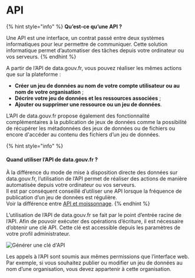 # API

{% hint style="info" %}
**Qu’est-ce qu’une API ?**

Une API est une interface, un contrat passé entre deux systèmes informatiques pour leur permettre de communiquer. Cette solution informatique permet d’automatiser des tâches depuis votre ordinateur ou vos serveurs.
{% endhint %}

A partir de l’API de data.gouv.fr, vous pouvez réaliser les mêmes actions que sur la plateforme :

* **Créer un jeu de données au nom de votre compte utilisateur ou au nom de votre organisation** ;
* **Décrire votre jeu de données et les ressources associées** ;
* **Ajouter ou supprimer une ressource ou un jeu de données**.

L’API de data.gouv.fr propose également des fonctionnalité complémentaires à la publication de jeux de données comme la possibilité de récupérer les métadonnées des jeux de données ou de fichiers ou encore d'accéder au contenu des fichiers d’un jeu de données.

{% hint style="info" %}
#### Quand utiliser l’API de data.gouv.fr ? <a href="#quand-utiliser-l-api-de-data-gouv-fr" id="quand-utiliser-l-api-de-data-gouv-fr"></a>

À la différence du mode de mise à disposition directe des données sur data.gouv.fr, l’utilisation de l’API permet de réaliser des actions de manière automatisée depuis votre ordinateur ou vos serveurs. \
Il est par conséquent conseillé d’utiliser une API lorsque la fréquence de publication d’un jeu de données est régulière.\
Voir la différence entre [API et moissonnage](../../publier-des-donnees/guide-data.gouv.fr/publier-et-gerer-un-jeu-de-donnees/publier-un-jeu-de-donnees.md).&#x20;
{% endhint %}

L’utilisation de l’API de data.gouv.fr se fait par le point d’entrée racine de l’API. Afin de pouvoir exécuter des opérations d’écriture, il est nécessaire d’obtenir une clé API. Cette clé est accessible depuis les paramètres de votre profil administrateur.

![Générer une clé d'API](https://guides.etalab.gouv.fr/assets/img/cle\_api.f5378a97.jpg)

Les appels à l’API sont soumis aux mêmes permissions que l’interface web. Par exemple, si vous souhaitez publier ou modifier un jeu de données au nom d’une organisation, vous devez appartenir à cette organisation.
